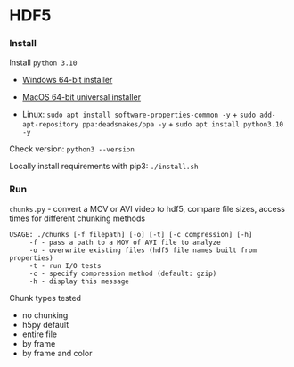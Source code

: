 # HDF5

### Install
Install `python 3.10`
* [Windows 64-bit installer](https://www.python.org/downloads/release/python-3100/#:~:text=Windows%20installer%20(64%2Dbit))

* [MacOS 64-bit universal installer](https://www.python.org/downloads/release/python-3100/#:~:text=SIG-,macOS%2064%2Dbit%20universal2%20installer,-macOS)

* Linux: `sudo apt install software-properties-common -y` + `sudo add-apt-repository ppa:deadsnakes/ppa -y` + `sudo apt install python3.10 -y`

Check version: `python3 --version`

Locally install requirements with pip3: `./install.sh`


### Run
`chunks.py` - convert a MOV or AVI video to hdf5, compare file sizes, access times for different chunking methods
```
USAGE: ./chunks [-f filepath] [-o] [-t] [-c compression] [-h]
	 -f - pass a path to a MOV of AVI file to analyze
	 -o - overwrite existing files (hdf5 file names built from properties)
	 -t - run I/O tests
	 -c - specify compression method (default: gzip)
	 -h - display this message
```

Chunk types tested
* no chunking
* h5py default
* entire file
* by frame
* by frame and color
